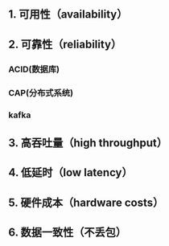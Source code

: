 ## 1. 可用性（availability）


## 2. 可靠性（reliability）
### ACID(数据库)

### CAP(分布式系统)

### kafka


## 3. 高吞吐量（high throughput）

## 4. 低延时（low latency）

## 5. 硬件成本（hardware costs）

## 6. 数据一致性（不丢包）
